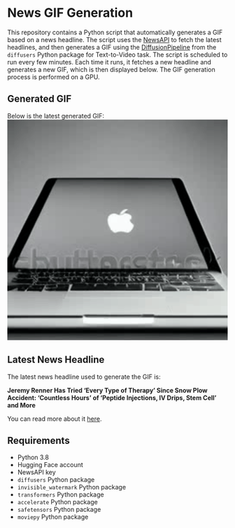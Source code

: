 # News GIF Generation
This repository contains a Python script that automatically generates a GIF based on a news headline. The script uses the [NewsAPI](https://newsapi.org/) to fetch the latest headlines, and then generates a GIF using the [DiffusionPipeline](https://github.com/huggingface/diffusers) from the `diffusers` Python package for Text-to-Video task.
The script is scheduled to run every few minutes. Each time it runs, it fetches a new headline and generates a new GIF, which is then displayed below. The GIF generation process is performed on a GPU.

## Generated GIF
Below is the latest generated GIF:
![Generated GIF](output.gif?raw=true&v=1699470355)

## Latest News Headline
The latest news headline used to generate the GIF is:

**Jeremy Renner Has Tried ‘Every Type of Therapy’ Since Snow Plow Accident: ‘Countless Hours’ of ‘Peptide Injections, IV Drips, Stem Cell’ and More**

You can read more about it [here](https://variety.com/2023/film/news/jeremy-renner-tried-every-therapy-snow-plow-accident-1235782367/).

## Requirements
- Python 3.8
- Hugging Face account
- NewsAPI key
- `diffusers` Python package
- `invisible_watermark` Python package
- `transformers` Python package
- `accelerate` Python package
- `safetensors` Python package
- `moviepy` Python package
